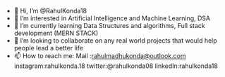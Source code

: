 - 👋 Hi, I’m @RahulKonda18
- 👀 I’m interested in Artificial Intelligence and Machine Learning, DSA
- 🌱 I’m currently learning Data Structures and algorithms, Full stack development (MERN STACK) 
- 💞️ I’m looking to collaborate on any real world projects that would help people lead a better life
- 📫 How to reach me:
      Mail :rahulmadhukonda@outlook.com
      instagram:rahulkonda.18
      twitter:@rahulkonda08
      linkedIn:rahulkonda18

<!---
RahulKonda18/RahulKonda18 is a ✨ special ✨ repository because its `README.md` (this file) appears on your GitHub profile.
You can click the Preview link to take a look at your changes.
--->
